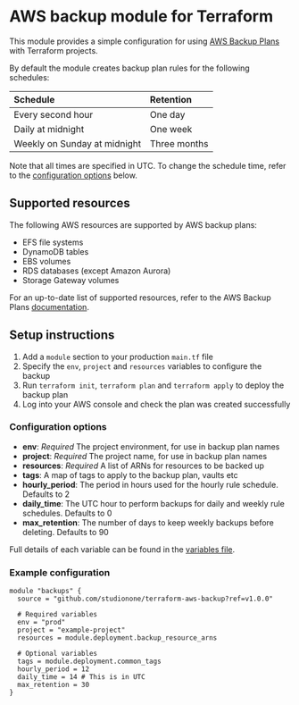 # AWS backup module for Terraform

This module provides a simple configuration for using [AWS Backup Plans][1] with Terraform projects.

By default the module creates backup plan rules for the following schedules:

| Schedule                     | Retention    |
|:-----------------------------|:-------------|
| Every second hour            | One day      |
| Daily at midnight            | One week     |
| Weekly on Sunday at midnight | Three months |

Note that all times are specified in UTC. To change the schedule time, refer to the [configuration options](#configuration-options) below.

## Supported resources

The following AWS resources are supported by AWS backup plans:

- EFS file systems
- DynamoDB tables
- EBS volumes
- RDS databases (except Amazon Aurora)
- Storage Gateway volumes

For an up-to-date list of supported resources, refer to the AWS Backup Plans [documentation][2].

## Setup instructions

1. Add a `module` section to your production `main.tf` file
2. Specify the `env`, `project` and `resources` variables to configure the backup
3. Run `terraform init`, `terraform plan` and `terraform apply` to deploy the backup plan
4. Log into your AWS console and check the plan was created successfully

### Configuration options

- **env**: *Required* The project environment, for use in backup plan names 
- **project**: *Required* The project name, for use in backup plan names
- **resources**: *Required* A list of ARNs for resources to be backed up
- **tags**: A map of tags to apply to the backup plan, vaults etc
- **hourly_period**: The period in hours used for the hourly rule schedule. Defaults to 2
- **daily_time**: The UTC hour to perform backups for daily and weekly rule schedules. Defaults to 0
- **max_retention**: The number of days to keep weekly backups before deleting. Defaults to 90

Full details of each variable can be found in the [variables file](./variables.tf).

### Example configuration

```hcl
module "backups" {
  source = "github.com/studionone/terraform-aws-backup?ref=v1.0.0"

  # Required variables
  env = "prod"
  project = "example-project"
  resources = module.deployment.backup_resource_arns

  # Optional variables
  tags = module.deployment.common_tags
  hourly_period = 12
  daily_time = 14 # This is in UTC
  max_retention = 30
}
```

[1]: https://docs.aws.amazon.com/aws-backup/latest/devguide/about-backup-plans.html
[2]: https://docs.aws.amazon.com/aws-backup/latest/devguide/whatisbackup.html#supported-resources

